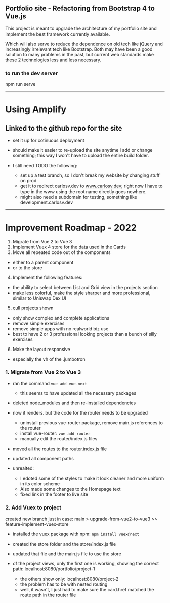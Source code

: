 ## Portfolio site - Refactoring from Bootstrap 4 to Vue.js

This project is meant to upgrade the architecture of my portfolio site and implement the best framework currently available.

Which will also serve to reduce the dependence on old tech like jQuery and increasingly irrelevant tech like Bootstrap. Both may have been a good solution to many problems in the past, but current web standards make these 2 technologies less and less necessary.


### to run the dev server
npm run serve


-----------------------------------------------------------------------------


# Using Amplify

## Linked to the github repo for the site

- set it up for cotinuous deployment
- should make it easier to re-upload the site anytime I add or change something; this way I won't have to upload the entire build folder.

- I still need TODO the following:
  - set up a test branch, so I don't break my website by changing stuff on prod
  - get it to redirect carlosv.dev to www.carlosv.dev; right now I have to type in the www using the root name directly goes nowhere.
  - might also need a subdomain for testing, something like development.carlosv.dev


-----------------------------------------------------------------------------

# Improvement Roadmap - 2022

1. Migrate from Vue 2 to Vue 3
2. Implement Vuex 4 store for the data used in the Cards
3. Move all repeated code out of the components
  - either to a parent component 
  - or to the store
4. Implement the following features:
  - the ability to select between List and Grid view in the projects section
  - make less colorful, make the style sharper and more professional, similar to Uniswap Dex UI
5. cull projects shown
  - only show complex and complete applications
  - remove simple exercises
  - remove simple apps with no realworld biz use
  - best to have 2 or 3 professional looking projects than a bunch of silly exercises
6. Make the layout responsive
  - especially the vh of the .jumbotron


### 1. Migrate from Vue 2 to Vue 3

- ran the command `vue add vue-next`
  - this seems to have updated all the necessary packages
- deleted node_modules and then re-installed dependencies
- now it renders. but the code for the router needs to be upgraded
  - uninstall previous vue-router package, remove main.js references to the router
  - install vue-router: `vue add router`
  - manually edit the router/index.js files
- moved all the routes to the router.index.js file
- updated all component paths

- unrealted: 
  - I edoted some of the styles to make it look cleaner and more uniform in its color scheme
  - Also made some changes to the Homepage text
  - fixed link in the footer to live site

### 2. Add Vuex to project

created new branch just in case: main > upgrade-from-vue2-to-vue3 >> feature-implement-vuex-store

- installed the vuex package with npm: `npm install vuex@next`
- created the store folder and the store/index.js file
- updated that file and the main.js file to use the store

- of the project views, only the first one is working, showing the correct path: localhost:8080/portfolio/project-1
  - the others show only: localhost:8080/project-2
  - the problem has to be with nested routing
  - well, it wasn't, I just had to make sure the card.href matched the route path in the router file